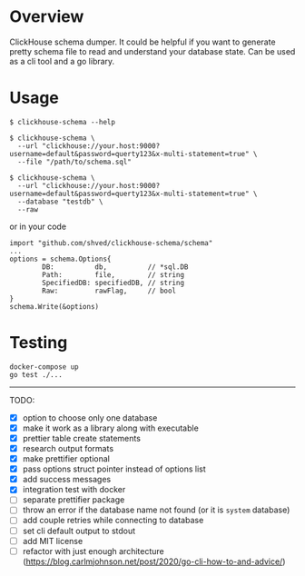 # Overview
ClickHouse schema dumper. It could be helpful if you want to generate pretty schema file to read and understand your database state. Can be used as a cli tool and a go library.  

# Usage
```
$ clickhouse-schema --help

$ clickhouse-schema \
  --url "clickhouse://your.host:9000?username=default&password=querty123&x-multi-statement=true" \
  --file "/path/to/schema.sql"

$ clickhouse-schema \
  --url "clickhouse://your.host:9000?username=default&password=querty123&x-multi-statement=true" \
  --database "testdb" \
  --raw
```
or in your code
```
import "github.com/shved/clickhouse-schema/schema"
...
options = schema.Options{
		DB:          db,          // *sql.DB
		Path:        file,        // string
		SpecifiedDB: specifiedDB, // string
		Raw:         rawFlag,     // bool
}
schema.Write(&options)
```

# Testing
```
docker-compose up
go test ./...
```

---  
TODO:
- [x] option to choose only one database
- [x] make it work as a library along with executable
- [x] prettier table create statements
- [x] research output formats
- [x] make prettifier optional
- [x] pass options struct pointer instead of options list
- [x] add success messages
- [x] integration test with docker
- [ ] separate prettifier package
- [ ] throw an error if the database name not found (or it is `system` database)
- [ ] add couple retries while connecting to database
- [ ] set cli default output to stdout
- [ ] add MIT license
- [ ] refactor with just enough architecture (https://blog.carlmjohnson.net/post/2020/go-cli-how-to-and-advice/)
